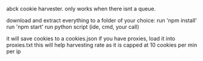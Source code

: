 abck cookie harvester. only works when there isnt a queue.

download and extract everything to a folder of your choice:
run 'npm install'
run 'npm start'
run python script (ide, cmd, your call)

it will save cookies to a cookies.json
if you have proxies, load it into proxies.txt
this will help harvesting rate as it is capped at 10 cookies per min per ip
